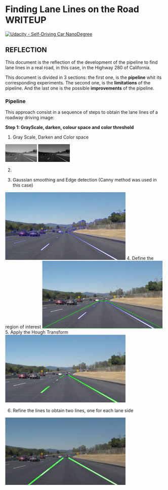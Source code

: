 # **Finding Lane Lines on the Road WRITEUP** 
[![Udacity - Self-Driving Car NanoDegree](https://s3.amazonaws.com/udacity-sdc/github/shield-carnd.svg)](http://www.udacity.com/drive)


## REFLECTION

This document is the reflection of the development of the pipeline to find lane lines in a real road, in this case, in the Highway 280 of California.


This document is divided in 3 sections: the first one, is the **pipeline** whit its corresponding experiments. The second one, is the **limitations** of the pipeline. And the last one is the possible **improvements** of the pipeline.

### Pipeline
This approach consist in a sequence of steps to obtain the lane lines of a roadway driving image:

 **Step 1: GrayScale, darken, colour space and color threshold**
 1. Gray Scale, Darken and Color space

<p float="center">
  <img src="experiments/1_gray_solidWhiteCurve.jpg" width="100" alt="grey" />
  <img src="experiments/2_dark_solidWhiteCurve.jpg" width="100" alt="dark" /> 
</p>




2. 



3. Gaussian smoothing and Edge detection (Canny method was used in this case)
<img src="test_images_output/canny_edges.jpg" width="380" alt="canny" />
4. Define the region of interest 
<img src="test_images_output/roi_edges.jpg" width="380" alt="ROI" />
5. Apply the Hough Transform
<img src="test_images_output/hough.jpg" width="380" alt="Hough Transform" />

6. Refine the lines to obtain two lines, one for each lane side
<img src="test_images_output/lines_solidWhiteCurve.jpg" width="380" alt="Hough Transform" />


